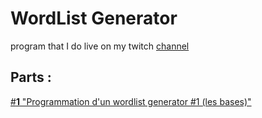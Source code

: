 # WordList Generator

program that I do live on my twitch [channel](https://www.twitch.tv/ttatanepvp123yt/)

## Parts :

[#**1** "Programmation d'un wordlist generator #1 (les bases)"](https://www.twitch.tv/videos/413611096)